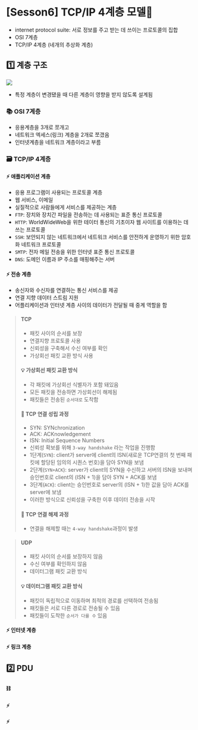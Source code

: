 # [Sesson6] TCP/IP 4계층 모델💾
- internet protocol suite: 서로 정보를 주고 받는 데 쓰이는 프로토콜의 집합
- OSI 7계층
- TCP/IP 4계층 (네개의 추상화 계층)

## 1️⃣ 계층 구조
![](https://velog.velcdn.com/images/min3783/post/649f0acc-7e7c-4954-b7ea-6f098c3803d5/image.png)
- 특정 계층이 변경됐을 때 다른 계층이 영향을 받지 않도록 설계됨

### 📚 OSI 7계층
- 응용계층을 3개로 쪼개고
- 네트워크 엑세스(링크) 계층을 2개로 쪼갰음
- 인터넷계층을 네트워크 계층이라고 부름

### 🗃️ TCP/IP 4계층
#### ⚡️ 애플리케이션 계층
- 응용 프로그램이 사용되는 프로토콜 계층
- 웹 서비스, 이메일
- 실질적으로 사람들에게 서비스를 제공하는 계층
- `FTP`: 장치와 장치간 파일을 전송하는 데 사용되는 표준 통신 프로토콜
- `HTTP`: WorldWideWeb을 위한 테이터 통신의 기초이자 웹 사이트를 이용하는 데 쓰는 프로토콜
- `SSH`: 보안되지 않는 네트워크에서 네트워크 서비스를 안전하게 운영하기 위한 암호화 네트워크 프로토콜
- `SMTP`: 전자 메일 전송을 위한 인터넷 표준 통신 프로토콜
- `DNS`: 도메인 이름과 IP 주소를 매핑해주는 서버

#### ⚡️ 전송 계층
- 송신자와 수신자를 연결하는 통신 서비스를 제공
- 연결 지향 데이터 스트림 지원
- 어플리케이션과 인터넷 계층 사이의 데이터가 전달될 때 중계 역할을 함

>#### TCP
>- 패킷 사이의 순서를 보장
>- 연결지향 프로토콜 사용
>- 신뢰성을 구축해서 수신 여부를 확인
>- 가상회선 패킷 교환 방식 사용
>#### 💡 가상회선 패킷 교환 방식
>- 각 패킷에 가상회선 식별자가 포함 돼있음
>- 모든 패킷을 전송하면 가상회선이 해제됨
>- 패킷들은 전송된 `순서대로` 도착함
>#### 🔂 TCP 연결 성립 과정
>- SYN: SYNchronization
>- ACK: ACKnowledgement
>- ISN: Initial Sequence Numbers
>- 신뢰성 확보를 위해 `3-way handshake` 라는 작업을 진행함
>- 1단계(`SYN`): client가 server에 client의 ISN(새로운 TCP연결의 첫 번째 패킷에 할당된 임의의 시퀀스 번호)을 담아 SYN을 보냄
>- 2단계(`SYN+ACK`): server가 client의 SYN을 수신하고 서버의 ISN을 보내며 승인번호로 client의 (ISN + 1)을 담아 SYN + ACK를 보냄
>- 3단계(`ACK`): client는 승인번호로 server의 (ISN + 1)한 값을 담아 ACK를 server에 보냄
>- 이러한 방식으로 신뢰성을 구축한 이후 데이터 전송을 시작
>#### 📛 TCP 연결 해제 과정
>- 연결을 해제할 때는 `4-way handshake`과정이 발생

>#### UDP
>- 패킷 사이의 순서를 보장하지 않음
>- 수신 여부를 확인하지 않음
>- 데이터그램 패킷 교환 방식
>#### 💡 데이터그램 패킷 교환 방식
>- 패킷이 독립적으로 이동하며 최적의 경로를 선택하여 전송됨
>- 패킷들은 서로 다른 경로로 전송될 수 있음
>- 패킷들이 도착한 `순서가 다를 수` 있음

#### ⚡️ 인터넷 계층
#### ⚡️ 링크 계층
## 2️⃣ PDU

### ⛓️ 
#### ⚡️ 


#### ⚡️ 
